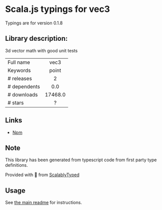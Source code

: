 
# Scala.js typings for vec3

Typings are for version 0.1.8

## Library description:
3d vector math with good unit tests

|                    |                 |
| ------------------ | :-------------: |
| Full name          | vec3 |
| Keywords           | point |
| # releases         | 2 |
| # dependents       | 0.0 |
| # downloads        | 17468.0 |
| # stars            | ? |

## Links
- [Npm](https://www.npmjs.com/package/vec3)
    


## Note
This library has been generated from typescript code from first party type definitions.

Provided with :purple_heart: from [ScalablyTyped](https://github.com/oyvindberg/ScalablyTyped)

## Usage
See [the main readme](../../readme.md) for instructions.


